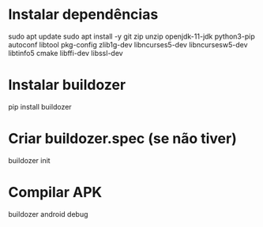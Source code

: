 # Instalar dependências
sudo apt update
sudo apt install -y git zip unzip openjdk-11-jdk python3-pip autoconf libtool pkg-config zlib1g-dev libncurses5-dev libncursesw5-dev libtinfo5 cmake libffi-dev libssl-dev

# Instalar buildozer
pip install buildozer

# Criar buildozer.spec (se não tiver)
buildozer init

# Compilar APK
buildozer android debug
